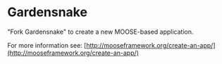 Gardensnake
=====

"Fork Gardensnake" to create a new MOOSE-based application.

For more information see: [http://mooseframework.org/create-an-app/](http://mooseframework.org/create-an-app/)
